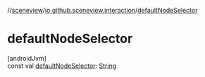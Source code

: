 //[sceneview](../../index.md)/[io.github.sceneview.interaction](index.md)/[defaultNodeSelector](default-node-selector.md)

# defaultNodeSelector

[androidJvm]\
const val [defaultNodeSelector](default-node-selector.md): [String](https://kotlinlang.org/api/latest/jvm/stdlib/kotlin/-string/index.html)
